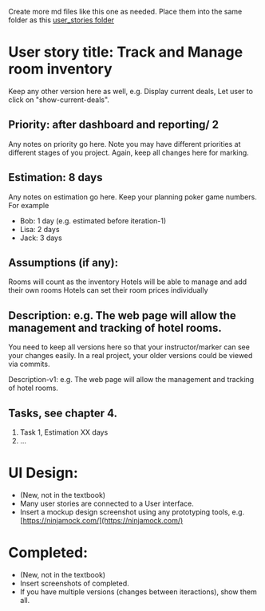 Create more md files like this one as needed. Place them into the same folder 
as this [user_stories folder](./)

# User story title: Track and Manage room inventory

Keep any other version here as well, e.g. Display current deals, Let user to click on "show-current-deals".

## Priority: after dashboard and reporting/ 2 
Any notes on priority go here. 
Note you may have different priorities at different stages of you project.
Again, keep all changes here for marking.

## Estimation: 8 days
Any notes on estimation go here. Keep your planning poker game numbers. For example
* Bob: 1 day (e.g. estimated before iteration-1)
* Lisa: 2 days
* Jack: 3 days

## Assumptions (if any):
Rooms will count as the inventory
Hotels will be able to manage and add their own rooms
Hotels can set their room prices individually

## Description: e.g. The web page will allow the management and tracking of hotel rooms. 
You need to keep all versions here so that your instructor/marker can see your changes easily. 
In a real project, your older versions could be viewed via commits.

Description-v1: e.g. The web page will allow the management and tracking of hotel rooms. 

## Tasks, see chapter 4.

1. Task 1, Estimation XX days
2. ...


# UI Design:
* (New, not in the textbook) 
* Many user stories are connected to a User interface.
* Insert a mockup design screenshot using any prototyping tools, e.g. [https://ninjamock.com/](https://ninjamock.com/)

# Completed:
* (New, not in the textbook) 
* Insert screenshots of completed. 
* If you have multiple versions (changes between iteractions), show them all.
